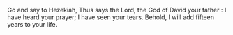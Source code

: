 Go and say to Hezekiah, Thus says the Lord, the God of David your father : I have heard your prayer; I have seen your tears. Behold, I will add fifteen years to your life.
